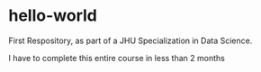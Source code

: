 # hello-world
First Respository, as part of a JHU Specialization in Data Science. 

I have to complete this entire course in less than 2 months
